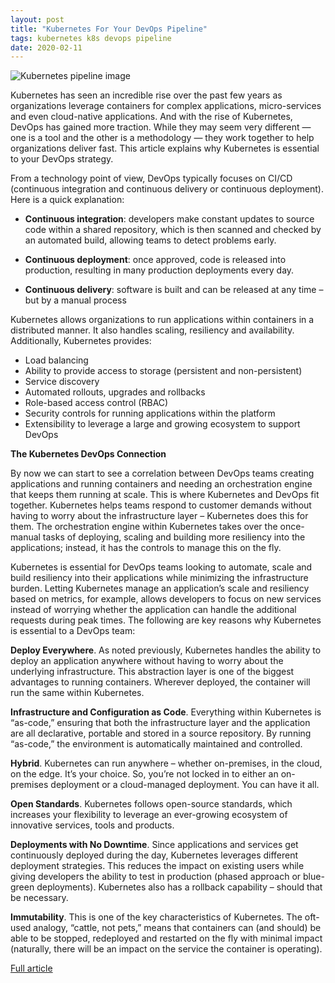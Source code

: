 ```yaml
---
layout: post
title: "Kubernetes For Your DevOps Pipeline"
tags: kubernetes k8s devops pipeline
date: 2020-02-11
---
```


![Kubernetes pipeline image](https://rancher.com/img/featured-images/featured-images_ci-cd.png)

Kubernetes has seen an incredible rise over the past few years as organizations 
leverage containers for complex applications, micro-services and even cloud-native 
applications. And with the rise of Kubernetes, DevOps has gained more traction. While 
they may seem very different — one is a tool and the other is a methodology — they work 
together to help organizations deliver fast. This article explains why Kubernetes is 
essential to your DevOps strategy.

From a technology point of view, DevOps typically focuses on CI/CD (continuous integration 
and continuous delivery or continuous deployment). Here is a quick explanation:

- **Continuous integration**: developers make constant updates to source code within a 
shared repository, which is then scanned and checked by an automated build, allowing teams 
to detect problems early.

- **Continuous deployment**: once approved, code is released into production, resulting in 
many production deployments every day.

- **Continuous delivery**: software is built and can be released at any time – but by a 
manual process

Kubernetes allows organizations to run applications within containers in a distributed 
manner. It also handles scaling, resiliency and availability. Additionally, Kubernetes 
provides:

- Load balancing
- Ability to provide access to storage (persistent and non-persistent)
- Service discovery
- Automated rollouts, upgrades and rollbacks
- Role-based access control (RBAC)
- Security controls for running applications within the platform
- Extensibility to leverage a large and growing ecosystem to support DevOps

**The Kubernetes DevOps Connection**

By now we can start to see a correlation between DevOps teams creating applications 
and running containers and needing an orchestration engine that keeps them running at 
scale. This is where Kubernetes and DevOps fit together. Kubernetes helps teams respond 
to customer demands without having to worry about the infrastructure layer – Kubernetes 
does this for them. The orchestration engine within Kubernetes takes over the once-manual 
tasks of deploying, scaling and building more resiliency into the applications; instead, 
it has the controls to manage this on the fly.

Kubernetes is essential for DevOps teams looking to automate, scale and build resiliency 
into their applications while minimizing the infrastructure burden. Letting Kubernetes manage 
an application’s scale and resiliency based on metrics, for example, allows developers to focus 
on new services instead of worrying whether the application can handle the additional requests 
during peak times. The following are key reasons why Kubernetes is essential to a DevOps team:

**Deploy Everywhere**. As noted previously, Kubernetes handles the ability to deploy an 
application anywhere without having to worry about the underlying infrastructure. This 
abstraction layer is one of the biggest advantages to running containers. Wherever deployed, 
the container will run the same within Kubernetes.

**Infrastructure and Configuration as Code**. Everything within Kubernetes is “as-code,” 
ensuring that both the infrastructure layer and the application are all declarative, portable 
and stored in a source repository. By running “as-code,” the environment is automatically 
maintained and controlled.

**Hybrid**. Kubernetes can run anywhere – whether on-premises, in the cloud, on the edge. It’s 
your choice. So, you’re not locked in to either an on-premises deployment or a cloud-managed 
deployment. You can have it all.

**Open Standards**. Kubernetes follows open-source standards, which increases your flexibility 
to leverage an ever-growing ecosystem of innovative services, tools and products.

**Deployments with No Downtime**. Since applications and services get continuously deployed 
during the day, Kubernetes leverages different deployment strategies. This reduces the impact 
on existing users while giving developers the ability to test in production (phased approach 
or blue-green deployments). Kubernetes also has a rollback capability – should that be necessary.

**Immutability**. This is one of the key characteristics of Kubernetes. The oft-used analogy, 
“cattle, not pets,” means that containers can (and should) be able to be stopped, redeployed and 
restarted on the fly with minimal impact (naturally, there will be an impact on the service the 
container is operating).

[Full article](https://rancher.com/blog/2020/create-kubernetes-devops-pipeline/)
